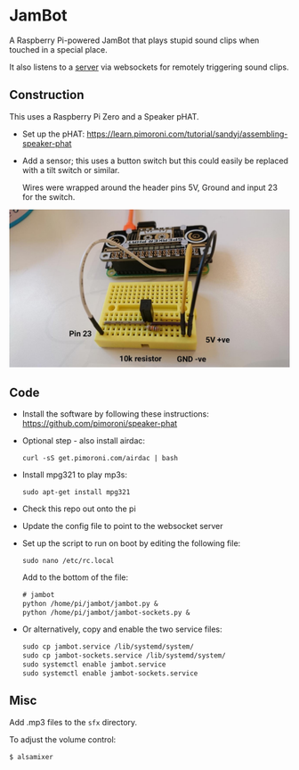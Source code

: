 # JamBot

A Raspberry Pi-powered JamBot that plays stupid sound clips when touched in a special place.

It also listens to a [server](https://github.com/studio-awkward/jambot-server) via websockets for remotely triggering sound clips.

## Construction

This uses a Raspberry Pi Zero and a Speaker pHAT.

* Set up the pHAT: https://learn.pimoroni.com/tutorial/sandyj/assembling-speaker-phat

* Add a sensor; this uses a button switch but this could easily be replaced with a tilt switch or similar.

  Wires were wrapped around the header pins 5V, Ground and input 23 for the switch.

![Pi](assets/circuit.jpg)

## Code

* Install the software by following these instructions: https://github.com/pimoroni/speaker-phat

* Optional step - also install airdac:

  ```
  curl -sS get.pimoroni.com/airdac | bash
  ```

* Install mpg321 to play mp3s:

  ```
  sudo apt-get install mpg321
  ```

* Check this repo out onto the pi

* Update the config file to point to the websocket server

* Set up the script to run on boot by editing the following file:

  ```
  sudo nano /etc/rc.local
  ```

  Add to the bottom of the file:

  ```
  # jambot
  python /home/pi/jambot/jambot.py &
  python /home/pi/jambot/jambot-sockets.py &
  ```

* Or alternatively, copy and enable the two service files:

  ```
  sudo cp jambot.service /lib/systemd/system/
  sudo cp jambot-sockets.service /lib/systemd/system/
  sudo systemctl enable jambot.service
  sudo systemctl enable jambot-sockets.service
  ```

## Misc

Add .mp3 files to the `sfx` directory.

To adjust the volume control:

```
$ alsamixer
```
